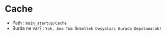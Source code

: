 # Cache
* Path : `main_startup/Cache`
* Burda ne var? : `Yok, Ama Tüm Önbellek Dosyaları Burada Depolanacak!`
